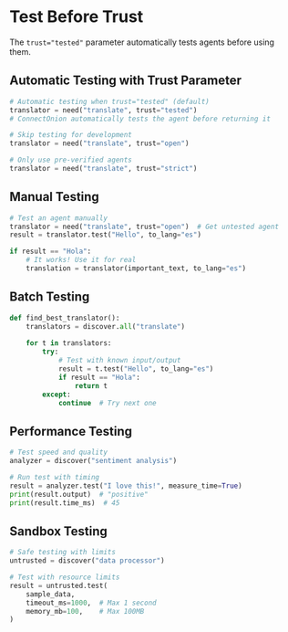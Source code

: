 # Test Before Trust

The `trust="tested"` parameter automatically tests agents before using them.

## Automatic Testing with Trust Parameter

```python
# Automatic testing when trust="tested" (default)
translator = need("translate", trust="tested")
# ConnectOnion automatically tests the agent before returning it

# Skip testing for development
translator = need("translate", trust="open")

# Only use pre-verified agents
translator = need("translate", trust="strict")
```

## Manual Testing

```python
# Test an agent manually
translator = need("translate", trust="open")  # Get untested agent
result = translator.test("Hello", to_lang="es")

if result == "Hola":
    # It works! Use it for real
    translation = translator(important_text, to_lang="es")
```

## Batch Testing

```python
def find_best_translator():
    translators = discover.all("translate")
    
    for t in translators:
        try:
            # Test with known input/output
            result = t.test("Hello", to_lang="es")
            if result == "Hola":
                return t
        except:
            continue  # Try next one
```

## Performance Testing

```python
# Test speed and quality
analyzer = discover("sentiment analysis")

# Run test with timing
result = analyzer.test("I love this!", measure_time=True)
print(result.output)  # "positive"
print(result.time_ms)  # 45
```

## Sandbox Testing

```python
# Safe testing with limits
untrusted = discover("data processor")

# Test with resource limits
result = untrusted.test(
    sample_data,
    timeout_ms=1000,  # Max 1 second
    memory_mb=100,    # Max 100MB
)
```